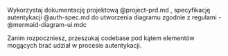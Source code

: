 Wykorzystaj dokumentację projektową @project-prd.md , specyfikację autentykacji @auth-spec.md do utworzenia diagramu zgodnie z regułami - @mermaid-diagram-ui.mdc

Zanim rozpoczniesz, przeszukaj codebase pod kątem elementów mogących brać udział w procesie autentykacji.
